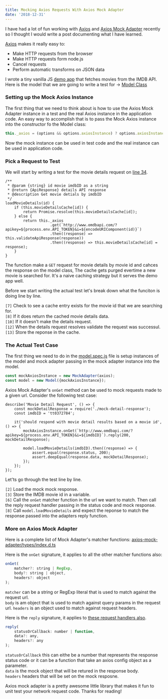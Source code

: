 ```yaml
---
title: Mocking Axios Requests With Axios Mock Adapter
date: '2018-12-31'
---
```


I have had a lot of fun working with [Axios](https://github.com/axios/axios) and 
[Axios Mock Adapter](https://github.com/ctimmerm/axios-mock-adapter) recently so I thought I would 
write a post documenting what I have learned.

[Axios](https://github.com/axios/axios) makes it really easy to:

* Make HTTP requests from the browser
* Make HTTP requests form node.js
* Cancel requests
* Perform automatic transforms on JSON data

I wrote a tiny vanilla JS [demo app](https://bitbucket.org/macksol/movie-finder/src/master/) that 
fetches movies from the IMDB API. Here is the model that we are going to write a test for -> 
[Model Class](https://bitbucket.org/macksol/movie-finder/src/master/src/scripts/model.js)


### Setting up the Mock Axios Instance
The first thing that we need to think about is how to use the Axios Mock Adapter instance in a test
and the real Axios instance in the application code. An easy way to accomplish that is to pass
the Mock Axios instance into the constructor fo the Model class:

```js
this._axios = (options && options.axiosInstance) ? options.axiosInstance : axios;
```

Now the mock instance can be used in test code and the real instance can be used in application
code.

### Pick a Request to Test

We will start by writing a test for the movie details request on 
[line 34](https://bitbucket.org/macksol/movie-finder/src/43149d733dd1eb2ec65d430ed7546f7a29cf0e36/src/scripts/model.js#lines-45).

```js{numberLines: true}
/**
 * @param {string} id movie imdbID as a string
 * @return {ApiResponse} details API response
 * @description Get movie detials by imdbID
 */
loadMovieDetails(id) {
    if (this.movieDetailsCache[id]) {
        return Promise.resolve(this.movieDetailsCache[id]);
    } else {
        return this._axios
                    .get(`http://www.omdbapi.com/?apikey=${process.env.API_TOKEN}&i=${encodeURIComponent(id)}`)
                    .then((response) => this.validateApiResponse(response))
                    .then((response) => this.movieDetailsCache[id] = response);
    }
}
```

The function make a <code class="not-pre">GET</code> request for movie details by movie id and 
cahces the response on the model class, The cache gets purged evertime a new movie is searched for. 
It's a naive caching strategy but it serves the demo app well. 

Before we start writing the actual test let's break down what the funciton is doing line by line.

<code class="not-pre">[7]</code> Check to see a cache entry exists for the movie id that we are 
searching for.<br>
<code class="not-pre">[8]</code> If it does return the cached movie details data.<br>
<code class="not-pre">[10]</code> If it doesn't make the details request.<br>
<code class="not-pre">[12]</code> When the details request resolves validate the request was 
successul.<br>
<code class="not-pre">[13]</code> Store the reponse in the cache.<br>

### The Actual Test Case

The first thing we need to do in the 
[model.spec.js](https://bitbucket.org/macksol/movie-finder/src/master/src/tests/model.spec.js) file 
is setup instances of the model and mock adapter passing in the mock adapter instance into the model.

```js
const mockAxiosInstance = new MockAdapter(axios);
const model = new Model({mockAxiosInstance});
```

Axios Mock Adapter's <code class="not-pre">onGet</code> method can be used to mock requests made to 
a given url. Consider the following test case:

```js{numberLines: true}
describe('Movie Detail Request', () => {
    const mockDetailResponse = require('./mock-detail-response');
    const imdbID = 'tt0372784';

    it('should respond with movie detail results based on a movie id', () => {
        mockAxiosInstance.onGet(`http://www.omdbapi.com/?apikey=${process.env.API_TOKEN}&i=${imdbID}`).reply(200, mockDetailResponse);
        
        model.loadMovieDetails(imdbID).then((response) => {
            assert.equal(response.status, 200);
            assert.deepEqual(response.data, mockDetailResponse);
        });
    });
});
```

Let'ts go through the test line by line.

<code class="not-pre">[2]</code> Load the mock mock response.<br>
<code class="not-pre">[3]</code> Store the IMDB movie id in a variable.<br>
<code class="not-pre">[6]</code> Call the <code class="not-pre">onGet</code> matcher function in the
url we want to match. Then call the reply request handler passing in the status code and mock response.<br>
<code class="not-pre">[8]</code> Call <code class="not-pre">model.loadMovieDetails</code> and expect
the reponse to match the response passed into the adapters reply function.

### More on Axios Mock Adapter

Here is a complete list of Mock Adapter's matcher functions: 
[axios-mock-adapter/types/index.d.ts](https://github.com/ctimmerm/axios-mock-adapter/blob/9836b59e248fdeef5627c246007ca60cd4497aec/types/index.d.ts#L54-L61)

Here is the <code class="not-pre">onGet</code> signature, it applies to all the other matcher 
functions also:

```js
onGet(
    matcher?: string | RegExp, 
    body?: string | object, 
    headers?: object
);
```

<code class="not-pre">matcher</code> can be a string or RegExp literal that is used to match against
the request url.</br>
<code class="not-pre">body</code> is am object that is used to match against query params in the
request url.
<code class="not-pre">headers</code> is an object used to match against request headers.

Here is the <code class="not-pre">reply</code> signature, it applies to 
[these request handlers also](https://github.com/ctimmerm/axios-mock-adapter/blob/9836b59e248fdeef5627c246007ca60cd4497aec/types/index.d.ts#L14-L17).

```js
reply(
    statusOrCallback: number | function,
    data?: any,
    headers?: any
);
```
<code class="not-pre">statusOrCallback</code> this can eithe be a number that represents the 
response status code or it can be a function that take an axios config object as a parameter.</br>
<code class="not-pre">data</code> is the mock object that will be retured in the response body. </br>
<code class="not-pre">headers</code> headers that will be set on the mock resposne.


Axios mock adapter is a pretty awesome little library that makes it fun to unit test your network 
request code. Thanks for reading!